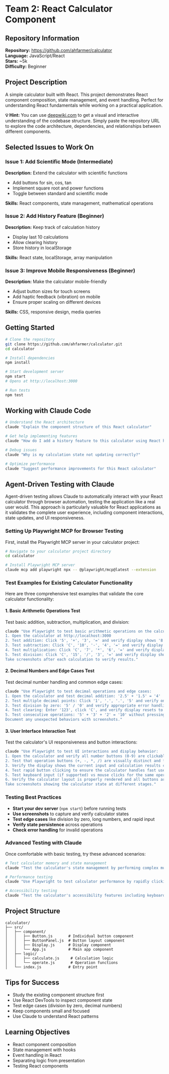 # Team 2: React Calculator Component

## Repository Information
**Repository:** https://github.com/ahfarmer/calculator  
**Language:** JavaScript/React  
**Stars:** ~5k  
**Difficulty:** Beginner  

## Project Description
A simple calculator built with React. This project demonstrates React component composition, state management, and event handling. Perfect for understanding React fundamentals while working on a practical application.

**💡 Hint:** You can use [deepwiki.com](https://deepwiki.com) to get a visual and interactive understanding of the codebase structure. Simply paste the repository URL to explore the code architecture, dependencies, and relationships between different components.

## Selected Issues to Work On

### Issue 1: Add Scientific Mode (Intermediate)
**Description:** Extend the calculator with scientific functions
- Add buttons for sin, cos, tan
- Implement square root and power functions
- Toggle between standard and scientific mode

**Skills:** React components, state management, mathematical operations

### Issue 2: Add History Feature (Beginner)
**Description:** Keep track of calculation history
- Display last 10 calculations
- Allow clearing history
- Store history in localStorage

**Skills:** React state, localStorage, array manipulation

### Issue 3: Improve Mobile Responsiveness (Beginner)
**Description:** Make the calculator mobile-friendly
- Adjust button sizes for touch screens
- Add haptic feedback (vibration) on mobile
- Ensure proper scaling on different devices

**Skills:** CSS, responsive design, media queries

## Getting Started

```bash
# Clone the repository
git clone https://github.com/ahfarmer/calculator.git
cd calculator

# Install dependencies
npm install

# Start development server
npm start
# Opens at http://localhost:3000

# Run tests
npm test
```

## Working with Claude Code

```bash
# Understand the React architecture
claude "Explain the component structure of this React calculator"

# Get help implementing features
claude "How do I add a history feature to this calculator using React hooks?"

# Debug issues
claude "Why is my calculation state not updating correctly?"

# Optimize performance
claude "Suggest performance improvements for this React calculator"
```

## Agent-Driven Testing with Claude

Agent-driven testing allows Claude to automatically interact with your React calculator through browser automation, testing the application like a real user would. This approach is particularly valuable for React applications as it validates the complete user experience, including component interactions, state updates, and UI responsiveness.

### Setting Up Playwright MCP for Browser Testing

First, install the Playwright MCP server in your calculator project:

```bash
# Navigate to your calculator project directory
cd calculator

# Install Playwright MCP server
claude mcp add playwright npx -- @playwright/mcp@latest --extension
```

### Test Examples for Existing Calculator Functionality

Here are three comprehensive test examples that validate the core calculator functionality:

#### 1. Basic Arithmetic Operations Test

Test basic addition, subtraction, multiplication, and division:

```bash
claude "Use Playwright to test basic arithmetic operations on the calculator:
1. Open the calculator at http://localhost:3000
2. Test addition: Click '5', '+', '3', '=' and verify display shows '8'
3. Test subtraction: Click 'C', '10', '-', '4', '=' and verify display shows '6'
4. Test multiplication: Click 'C', '7', '*', '6', '=' and verify display shows '42'
5. Test division: Click 'C', '15', '/', '3', '=' and verify display shows '5'
Take screenshots after each calculation to verify results."
```

#### 2. Decimal Numbers and Edge Cases Test

Test decimal number handling and common edge cases:

```bash
claude "Use Playwright to test decimal operations and edge cases:
1. Open the calculator and test decimal addition: '2.5' + '1.5' = '4'
2. Test multiple decimal points: Click '1', '.', '.', '5' and verify only one decimal is accepted
3. Test division by zero: '5' / '0' and verify appropriate error handling
4. Test clearing: Enter '123', click 'C', and verify display resets to '0'
5. Test consecutive operations: '5' + '3' + '2' = '10' without pressing equals between operations
Document any unexpected behaviors with screenshots."
```

#### 3. User Interface Interaction Test

Test the calculator's UI responsiveness and button interactions:

```bash
claude "Use Playwright to test UI interactions and display behavior:
1. Open the calculator and verify all number buttons (0-9) are clickable and update the display
2. Test that operation buttons (+, -, *, /) are visually distinct and functional
3. Verify the display shows the current input and calculation results clearly
4. Test rapid button clicking to ensure the calculator handles fast user input
5. Test keyboard input (if supported) vs mouse clicks for the same operations
6. Verify the calculator layout is properly rendered and all buttons are accessible
Take screenshots showing the calculator state at different stages."
```

### Testing Best Practices

- **Start your dev server** (`npm start`) before running tests
- **Use screenshots** to capture and verify calculator states
- **Test edge cases** like division by zero, long numbers, and rapid input
- **Verify state persistence** across operations
- **Check error handling** for invalid operations

### Advanced Testing with Claude

Once comfortable with basic testing, try these advanced scenarios:

```bash
# Test calculator memory and state management
claude "Test the calculator's state management by performing complex multi-step calculations and verifying intermediate results are handled correctly"

# Performance testing
claude "Use Playwright to test calculator performance by rapidly clicking buttons and measuring response times"

# Accessibility testing
claude "Test the calculator's accessibility features including keyboard navigation and screen reader compatibility"
```

## Project Structure
```
calculator/
├── src/
│   ├── component/
│   │   ├── Button.js       # Individual button component
│   │   ├── ButtonPanel.js  # Button layout component
│   │   ├── Display.js      # Display component
│   │   └── App.js          # Main app component
│   ├── logic/
│   │   ├── calculate.js     # Calculation logic
│   │   └── operate.js       # Operation functions
│   └── index.js            # Entry point
```

## Tips for Success
- Study the existing component structure first
- Use React DevTools to inspect component state
- Test edge cases (division by zero, decimal numbers)
- Keep components small and focused
- Use Claude to understand React patterns

## Learning Objectives
- React component composition
- State management with hooks
- Event handling in React
- Separating logic from presentation
- Testing React components